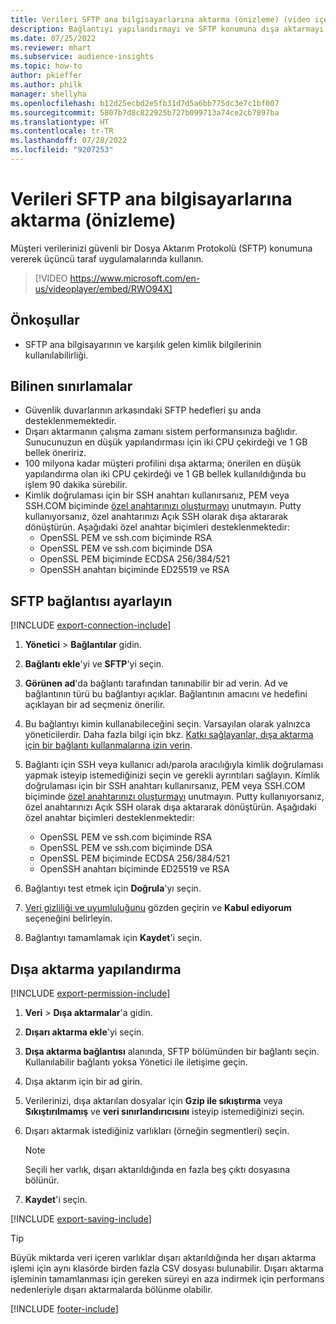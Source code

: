 ```yaml
---
title: Verileri SFTP ana bilgisayarlarına aktarma (önizleme) (video içerir)
description: Bağlantıyı yapılandırmayı ve SFTP konumuna dışa aktarmayı öğrenin.
ms.date: 07/25/2022
ms.reviewer: mhart
ms.subservice: audience-insights
ms.topic: how-to
author: pkieffer
ms.author: philk
manager: shellyha
ms.openlocfilehash: b12d25ecbd2e5fb31d7d5a6bb775dc3e7c1bf007
ms.sourcegitcommit: 5807b7d8c822925b727b099713a74ce2cb7897ba
ms.translationtype: HT
ms.contentlocale: tr-TR
ms.lasthandoff: 07/28/2022
ms.locfileid: "9207253"
---
```

# <a name="export-data-to-sftp-hosts-preview"></a>Verileri SFTP ana bilgisayarlarına aktarma (önizleme)

Müşteri verilerinizi güvenli bir Dosya Aktarım Protokolü (SFTP) konumuna vererek üçüncü taraf uygulamalarında kullanın.

> [!VIDEO https://www.microsoft.com/en-us/videoplayer/embed/RWO94X]

## <a name="prerequisites"></a>Önkoşullar

- SFTP ana bilgisayarının ve karşılık gelen kimlik bilgilerinin kullanılabilirliği.

## <a name="known-limitations"></a>Bilinen sınırlamalar

- Güvenlik duvarlarının arkasındaki SFTP hedefleri şu anda desteklenmemektedir.
- Dışarı aktarmanın çalışma zamanı sistem performansınıza bağlıdır. Sunucunuzun en düşük yapılandırması için iki CPU çekirdeği ve 1 GB bellek öneririz.
- 100 milyona kadar müşteri profilini dışa aktarma; önerilen en düşük yapılandırma olan iki CPU çekirdeği ve 1 GB bellek kullanıldığında bu işlem 90 dakika sürebilir.
- Kimlik doğrulaması için bir SSH anahtarı kullanırsanız, PEM veya SSH.COM biçiminde [özel anahtarınızı oluşturmayı](/azure/virtual-machines/linux/create-ssh-keys-detailed#basic-example) unutmayın. Putty kullanıyorsanız, özel anahtarınızı Açık SSH olarak dışa aktararak dönüştürün. Aşağıdaki özel anahtar biçimleri desteklenmektedir:
  - OpenSSL PEM ve ssh.com biçiminde RSA
  - OpenSSL PEM ve ssh.com biçiminde DSA
  - OpenSSL PEM biçiminde ECDSA 256/384/521
  - OpenSSH anahtarı biçiminde ED25519 ve RSA

## <a name="set-up-connection-to-sftp"></a>SFTP bağlantısı ayarlayın

[!INCLUDE [export-connection-include](includes/export-connection-admn.md)]

1. **Yönetici** > **Bağlantılar** gidin.

1. **Bağlantı ekle**'yi ve **SFTP**'yi seçin.

1. **Görünen ad**'da bağlantı tarafından tanınabilir bir ad verin. Ad ve bağlantının türü bu bağlantıyı açıklar. Bağlantının amacını ve hedefini açıklayan bir ad seçmeniz önerilir.

1. Bu bağlantıyı kimin kullanabileceğini seçin. Varsayılan olarak yalnızca yöneticilerdir. Daha fazla bilgi için bkz. [Katkı sağlayanlar, dışa aktarma için bir bağlantı kullanmalarına izin verin](connections.md#allow-contributors-to-use-a-connection-for-exports).

1. Bağlantı için SSH veya kullanıcı adı/parola aracılığıyla kimlik doğrulaması yapmak isteyip istemediğinizi seçin ve gerekli ayrıntıları sağlayın. Kimlik doğrulaması için bir SSH anahtarı kullanırsanız, PEM veya SSH.COM biçiminde [özel anahtarınızı oluşturmayı](/azure/virtual-machines/linux/create-ssh-keys-detailed#basic-example) unutmayın. Putty kullanıyorsanız, özel anahtarınızı Açık SSH olarak dışa aktararak dönüştürün. Aşağıdaki özel anahtar biçimleri desteklenmektedir:
   - OpenSSL PEM ve ssh.com biçiminde RSA
   - OpenSSL PEM ve ssh.com biçiminde DSA
   - OpenSSL PEM biçiminde ECDSA 256/384/521
   - OpenSSH anahtarı biçiminde ED25519 ve RSA

1. Bağlantıyı test etmek için **Doğrula**'yı seçin.

1. [Veri gizliliği ve uyumluluğunu](connections.md#data-privacy-and-compliance) gözden geçirin ve **Kabul ediyorum** seçeneğini belirleyin.

1. Bağlantıyı tamamlamak için **Kaydet**'i seçin.

## <a name="configure-an-export"></a>Dışa aktarma yapılandırma

[!INCLUDE [export-permission-include](includes/export-permission.md)]

1. **Veri** > **Dışa aktarmalar**'a gidin.

1. **Dışarı aktarma ekle**'yi seçin.

1. **Dışa aktarma bağlantısı** alanında, SFTP bölümünden bir bağlantı seçin. Kullanılabilir bağlantı yoksa Yönetici ile iletişime geçin.

1. Dışa aktarım için bir ad girin.

1. Verilerinizi, dışa aktarılan dosyalar için **Gzip ile sıkıştırma** veya **Sıkıştırılmamış** ve **veri sınırlandırıcısını** isteyip istemediğinizi seçin.

1. Dışarı aktarmak istediğiniz varlıkları (örneğin segmentleri) seçin.

   > [!NOTE]
   > Seçili her varlık, dışarı aktarıldığında en fazla beş çıktı dosyasına bölünür.

1. **Kaydet**'i seçin.

[!INCLUDE [export-saving-include](includes/export-saving.md)]

> [!TIP]
> Büyük miktarda veri içeren varlıklar dışarı aktarıldığında her dışarı aktarma işlemi için aynı klasörde birden fazla CSV dosyası bulunabilir. Dışarı aktarma işleminin tamamlanması için gereken süreyi en aza indirmek için performans nedenleriyle dışarı aktarmalarda bölünme olabilir.

[!INCLUDE [footer-include](includes/footer-banner.md)]
